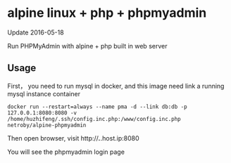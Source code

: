 # alpine linux + php + phpmyadmin

Update 2016-05-18

Run PHPMyAdmin with alpine + php built in web server


## Usage

First， you need to run mysql in docker, and this image need link a running mysql instance container

```
docker run --restart=always --name pma -d --link db:db -p 127.0.0.1:8080:8080 -v /home/huzhifeng/.ssh/config.inc.php:/www/config.inc.php netroby/alpine-phpmyadmin

```

Then open browser, visit http://***.***.host.ip:8080

You will see the phpmyadmin login page

